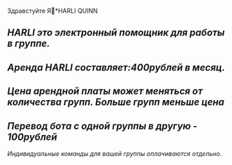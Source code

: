 Здравстуйте  Я👾*HARLI QUINN

 *HARLI* _это электронный  помощник для работы в группе._
--------------------------------
_Аренда_ *HARLI* _составляет:400рублей в месяц._
-------------------------------
_Цена арендной платы может меняться от  количества групп. Больше групп меньше цена_
-------------------------------
_Перевод бота с одной группы в другую - 100рублей_
-------------------------------
_Индивидуальные команды для вашей группы оплачиваются отдельно._
